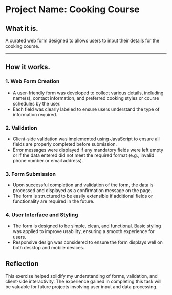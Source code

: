 # Project Name: Cooking Course

## What it is.

A curated web form designed to allows users to input their details for the cooking course. 



---
##  How it works. 

### 1. **Web Form Creation**
   - A user-friendly form was developed to collect various details, including name(s), contact information, and preferred cooking styles or course schedules by the user.
   - Each field was clearly labeled to ensure users understand the type of information required.

### 2. **Validation**
   - Client-side validation was implemented using JavaScript to ensure all fields are properly completed before submission.
   - Error messages were displayed if any mandatory fields were left empty or if the data entered did not meet the required format (e.g., invalid phone number or email address).
   
### 3. **Form Submission**
   - Upon successful completion and validation of the form, the data is processed and displayed as a confirmation message on the page.
   - The form is structured to be easily extensible if additional fields or functionality are required in the future.

### 4. **User Interface and Styling**
   - The form is designed to be simple, clean, and functional. Basic styling was applied to improve usability, ensuring a smooth experience for users.
   - Responsive design was considered to ensure the form displays well on both desktop and mobile devices.

## Reflection

This exercise helped solidify my understanding of forms, validation, and client-side interactivity. The experience gained in completing this task will be valuable for future projects involving user input and data processing.
